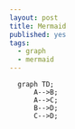 ```yaml
---
layout: post
title: Mermaid
published: yes
tags:
  - graph
  - mermaid
---
```



```mermaid
  graph TD;
      A-->B;
      A-->C;
      B-->D;
      C-->D;
```

